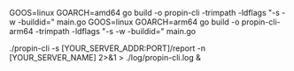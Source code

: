 GOOS=linux GOARCH=amd64 go build -o propin-cli -trimpath -ldflags "-s -w -buildid=" main.go
GOOS=linux GOARCH=arm64 go build -o propin-cli-arm64 -trimpath -ldflags "-s -w -buildid=" main.go

./propin-cli -s [YOUR_SERVER_ADDR:PORT]/report -n [YOUR_SERVER_NAME] 2>&1 > ./log/propin-cli.log &